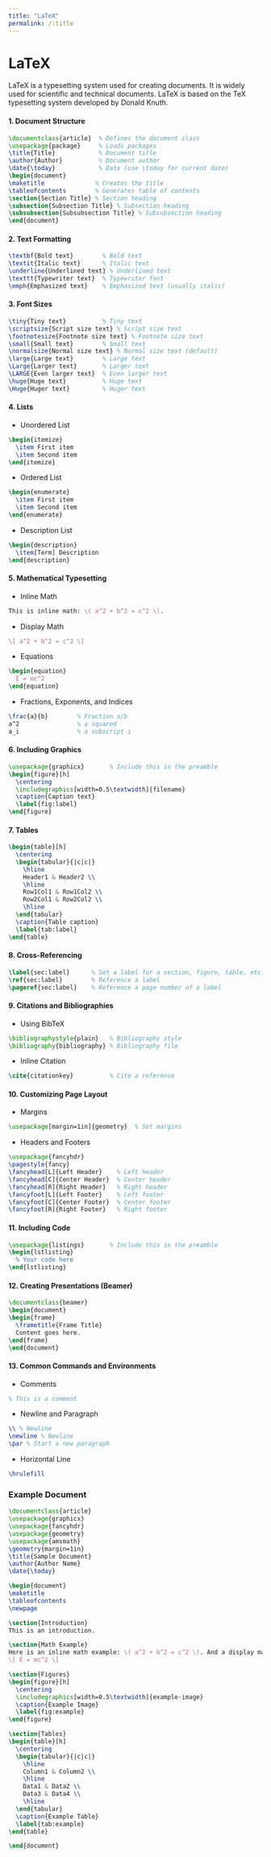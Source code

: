 ```yaml
---
title: "LaTeX"
permalink: /:title
---
```


# LaTeX 

LaTeX is a typesetting system used for creating documents.
It is widely used for scientific and technical documents.
LaTeX is based on the TeX typesetting system developed by Donald Knuth.

#### 1. Document Structure
```latex
\documentclass{article}  % Defines the document class
\usepackage{package}     % Loads packages
\title{Title}            % Document title
\author{Author}          % Document author
\date{\today}            % Date (use \today for current date)
\begin{document}
\maketitle              % Creates the title
\tableofcontents        % Generates table of contents
\section{Section Title} % Section heading
\subsection{Subsection Title} % Subsection heading
\subsubsection{Subsubsection Title} % Subsubsection heading
\end{document}
```

#### 2. Text Formatting
```latex
\textbf{Bold text}        % Bold text
\textit{Italic text}      % Italic text
\underline{Underlined text} % Underlined text
\texttt{Typewriter text}  % Typewriter font
\emph{Emphasized text}    % Emphasized text (usually italic)
```

#### 3. Font Sizes
```latex
\tiny{Tiny text}          % Tiny text
\scriptsize{Script size text} % Script size text
\footnotesize{Footnote size text} % Footnote size text
\small{Small text}        % Small text
\normalsize{Normal size text} % Normal size text (default)
\large{Large text}        % Large text
\Large{Larger text}       % Larger text
\LARGE{Even larger text}  % Even larger text
\huge{Huge text}          % Huge text
\Huge{Huger text}         % Huger text
```

#### 4. Lists
- Unordered List
```latex
\begin{itemize}
  \item First item
  \item Second item
\end{itemize}
```
- Ordered List
```latex
\begin{enumerate}
  \item First item
  \item Second item
\end{enumerate}
```
- Description List
```latex
\begin{description}
  \item[Term] Description
\end{description}
```

#### 5. Mathematical Typesetting
- Inline Math
```latex
This is inline math: \( a^2 + b^2 = c^2 \).
```
- Display Math
```latex
\[ a^2 + b^2 = c^2 \]
```
- Equations
```latex
\begin{equation}
  E = mc^2
\end{equation}
```
- Fractions, Exponents, and Indices
```latex
\frac{a}{b}        % Fraction a/b
a^2                % a squared
a_i                % a subscript i
```

#### 6. Including Graphics
```latex
\usepackage{graphicx}       % Include this in the preamble
\begin{figure}[h]
  \centering
  \includegraphics[width=0.5\textwidth]{filename}
  \caption{Caption text}
  \label{fig:label}
\end{figure}
```

#### 7. Tables
```latex
\begin{table}[h]
  \centering
  \begin{tabular}{|c|c|}
    \hline
    Header1 & Header2 \\
    \hline
    Row1Col1 & Row1Col2 \\
    Row2Col1 & Row2Col2 \\
    \hline
  \end{tabular}
  \caption{Table caption}
  \label{tab:label}
\end{table}
```

#### 8. Cross-Referencing
```latex
\label{sec:label}      % Set a label for a section, figure, table, etc.
\ref{sec:label}        % Reference a label
\pageref{sec:label}    % Reference a page number of a label
```

#### 9. Citations and Bibliographies
- Using BibTeX
```latex
\bibliographystyle{plain}   % Bibliography style
\bibliography{bibliography} % Bibliography file
```
- Inline Citation
```latex
\cite{citationkey}          % Cite a reference
```

#### 10. Customizing Page Layout
- Margins
```latex
\usepackage[margin=1in]{geometry}  % Set margins
```
- Headers and Footers
```latex
\usepackage{fancyhdr}
\pagestyle{fancy}
\fancyhead[L]{Left Header}    % Left header
\fancyhead[C]{Center Header}  % Center header
\fancyhead[R]{Right Header}   % Right header
\fancyfoot[L]{Left Footer}    % Left footer
\fancyfoot[C]{Center Footer}  % Center footer
\fancyfoot[R]{Right Footer}   % Right footer
```

#### 11. Including Code
```latex
\usepackage{listings}       % Include this in the preamble
\begin{lstlisting}
  % Your code here
\end{lstlisting}
```

#### 12. Creating Presentations (Beamer)
```latex
\documentclass{beamer}
\begin{document}
\begin{frame}
  \frametitle{Frame Title}
  Content goes here.
\end{frame}
\end{document}
```

#### 13. Common Commands and Environments
- Comments
```latex
% This is a comment
```
- Newline and Paragraph
```latex
\\ % Newline
\newline % Newline
\par % Start a new paragraph
```
- Horizontal Line
```latex
\hrulefill
```

### Example Document
```latex
\documentclass{article}
\usepackage{graphicx}
\usepackage{fancyhdr}
\usepackage{geometry}
\usepackage{amsmath}
\geometry{margin=1in}
\title{Sample Document}
\author{Author Name}
\date{\today}

\begin{document}
\maketitle
\tableofcontents
\newpage

\section{Introduction}
This is an introduction.

\section{Math Example}
Here is an inline math example: \( a^2 + b^2 = c^2 \). And a display math:
\[ E = mc^2 \]

\section{Figures}
\begin{figure}[h]
  \centering
  \includegraphics[width=0.5\textwidth]{example-image}
  \caption{Example Image}
  \label{fig:example}
\end{figure}

\section{Tables}
\begin{table}[h]
  \centering
  \begin{tabular}{|c|c|}
    \hline
    Column1 & Column2 \\
    \hline
    Data1 & Data2 \\
    Data3 & Data4 \\
    \hline
  \end{tabular}
  \caption{Example Table}
  \label{tab:example}
\end{table}

\end{document}
```
